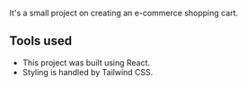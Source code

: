 It's a small project on creating an e-commerce shopping cart.

## Tools used

- This project was built using React.
- Styling is handled by Tailwind CSS.
